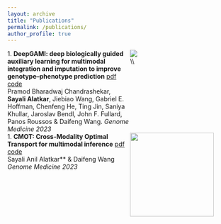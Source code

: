 ```yaml
---
layout: archive
title: "Publications"
permalink: /publications/
author_profile: true
---
```

<div class="row">
   <div class="column" style="width:55%; float:left;">
       1. <b>DeepGAMI: deep biologically guided auxiliary learning for multimodal integration and imputation to improve genotype–phenotype prediction</b> <a href="https://rdcu.be/ducUF">pdf</a> <a href="https://github.com/daifengwanglab/DeepGAMI">code</a><br>
Pramod Bharadwaj Chandrashekar, <b>Sayali Alatkar</b>, Jiebiao Wang, Gabriel E. Hoffman, Chenfeng He, Ting Jin, Saniya Khullar, Jaroslav Bendl, John F. Fullard, Panos Roussos & Daifeng Wang. <i>Genome Medicine 2023</i>
   </div> 
   <div class="column" style="width:45%; float:right;">
      <img src="https://user-images.githubusercontent.com/57010174/169340516-1d3c46bb-9a4a-4d6a-a710-eeb168e8bb22.png">
   </div>
   <br>
</div>
\\
<!--
   1. **DeepGAMI: deep biologically guided auxiliary learning for multimodal integration and imputation to improve genotype–phenotype prediction** [pdf](https://rdcu.be/ducUF) [code](https://github.com/daifengwanglab/DeepGAMI)\\
Pramod Bharadwaj Chandrashekar, **Sayali Alatkar**, Jiebiao Wang, Gabriel E. Hoffman, Chenfeng He, Ting Jin, Saniya Khullar, Jaroslav Bendl, John F. Fullard, Panos Roussos & Daifeng Wang. *Genome Medicine 2023*
</div>
<div id="qr" style="display:inline-block; float:right;">
  <img src="https://user-images.githubusercontent.com/57010174/169340516-1d3c46bb-9a4a-4d6a-a710-eeb168e8bb22.png" style="height:3.8cm;">
</div>
-->
<div class="row">
   <div class="column" style="width:55%; float:left;">
       1. <b>CMOT: Cross-Modality Optimal Transport for multimodal inference</b> <a href="https://rdcu.be/ducUF">pdf</a> <a href="https://github.com/daifengwanglab/DeepGAMI">code</a><br>
Sayali Anil Alatkar** & Daifeng Wang <i>Genome Medicine 2023</i><br>
   </div> 
   <div class="column" style="width:45%; float:right;">
      <img src="https://github.com/sayali7/sayali7_temp.github.io/assets/17776179/312bf491-3b2e-4beb-a882-24756579cba7" style="height:5cm;"><br>
   </div>
</div>
<be>

<!--
 3. **CMOT: Cross-Modality Optimal Transport for multimodal inference** [pdf](https://rdcu.be/ducUy) [code](https://github.com/daifengwanglab/CMOT)\\
**Sayali Anil Alatkar** & Daifeng Wang. *Genome Biology 2023*
<p align="center">
<img src="https://github.com/sayali7/sayali7_temp.github.io/assets/17776179/312bf491-3b2e-4beb-a882-24756579cba7" width="300px" height="300px"></p>

 5. **Single-cell network biology characterizes cell type gene regulation for drug repurposing and phenotype prediction in Alzheimer’s disease** [pdf](https://journals.plos.org/ploscompbiol/article?id=10.1371/journal.pcbi.1010287)\\
Chirag Gupta,Jielin Xu,Ting Jin,Saniya Khullar,Xiaoyu Liu,**Sayali Alatkar**,Feixiong Cheng,Daifeng Wang. *PLoS Computational Biology, 2022*
<p align="center">
<img src="https://github.com/sayali7/sayali7_temp.github.io/assets/17776179/ae0bfed8-1f7a-49c6-8abc-86b59d811292" width="300px" height="300px"></p>
-->

<!-- 
{% if site.author.googlescholar %}
  <div class="wordwrap">You can also find my articles on <a href="{{site.author.googlescholar}}">my Google Scholar profile</a>.</div>
{% endif %}

{% include base_path %}

{% for post in site.publications reversed %}
  {% include archive-single.html %}
{% endfor %}
… -->
